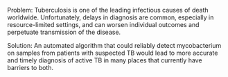 Problem:
Tuberculosis is one of the leading infectious causes of death worldwide. Unfortunately, delays in diagnosis are common, especially in resource-limited settings, and can worsen individual outcomes and perpetuate transmission of the disease.

Solution:
An automated algorithm that could reliably detect mycobacterium on samples from patients with suspected TB would lead to more accurate and timely diagnosis of active TB in many places that currently have barriers to both.
